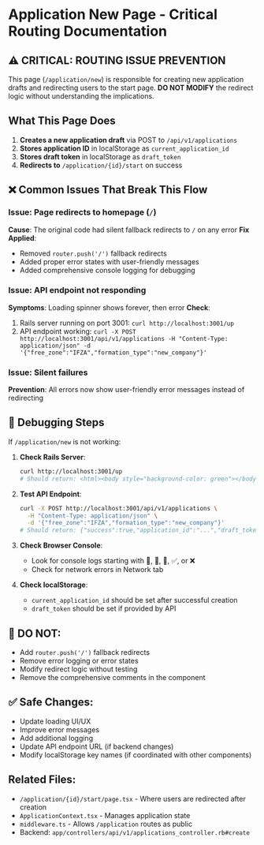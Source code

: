 # Application New Page - Critical Routing Documentation

## ⚠️ CRITICAL: ROUTING ISSUE PREVENTION

This page (`/application/new`) is responsible for creating new application drafts and redirecting users to the start page. **DO NOT MODIFY** the redirect logic without understanding the implications.

## What This Page Does

1. **Creates a new application draft** via POST to `/api/v1/applications`
2. **Stores application ID** in localStorage as `current_application_id`
3. **Stores draft token** in localStorage as `draft_token` 
4. **Redirects to** `/application/{id}/start` on success

## ❌ Common Issues That Break This Flow

### Issue: Page redirects to homepage (`/`)
**Cause**: The original code had silent fallback redirects to `/` on any error
**Fix Applied**: 
- Removed `router.push('/')` fallback redirects
- Added proper error states with user-friendly messages
- Added comprehensive console logging for debugging

### Issue: API endpoint not responding
**Symptoms**: Loading spinner shows forever, then error
**Check**: 
1. Rails server running on port 3001: `curl http://localhost:3001/up`
2. API endpoint working: `curl -X POST http://localhost:3001/api/v1/applications -H "Content-Type: application/json" -d '{"free_zone":"IFZA","formation_type":"new_company"}'`

### Issue: Silent failures
**Prevention**: All errors now show user-friendly error messages instead of redirecting

## 🔧 Debugging Steps

If `/application/new` is not working:

1. **Check Rails Server**:
   ```bash
   curl http://localhost:3001/up
   # Should return: <html><body style="background-color: green"></body></html>
   ```

2. **Test API Endpoint**:
   ```bash
   curl -X POST http://localhost:3001/api/v1/applications \
     -H "Content-Type: application/json" \
     -d '{"free_zone":"IFZA","formation_type":"new_company"}'
   # Should return: {"success":true,"application_id":"...","draft_token":"..."}
   ```

3. **Check Browser Console**:
   - Look for console logs starting with 🚀, 📡, 📄, ✅, or ❌
   - Check for network errors in Network tab

4. **Check localStorage**:
   - `current_application_id` should be set after successful creation
   - `draft_token` should be set if provided by API

## 🚨 DO NOT:

- Add `router.push('/')` fallback redirects
- Remove error logging or error states
- Modify redirect logic without testing
- Remove the comprehensive comments in the component

## ✅ Safe Changes:

- Update loading UI/UX
- Improve error messages
- Add additional logging
- Update API endpoint URL (if backend changes)
- Modify localStorage key names (if coordinated with other components)

## Related Files:

- `/application/{id}/start/page.tsx` - Where users are redirected after creation
- `ApplicationContext.tsx` - Manages application state
- `middleware.ts` - Allows `/application` routes as public
- Backend: `app/controllers/api/v1/applications_controller.rb#create`

